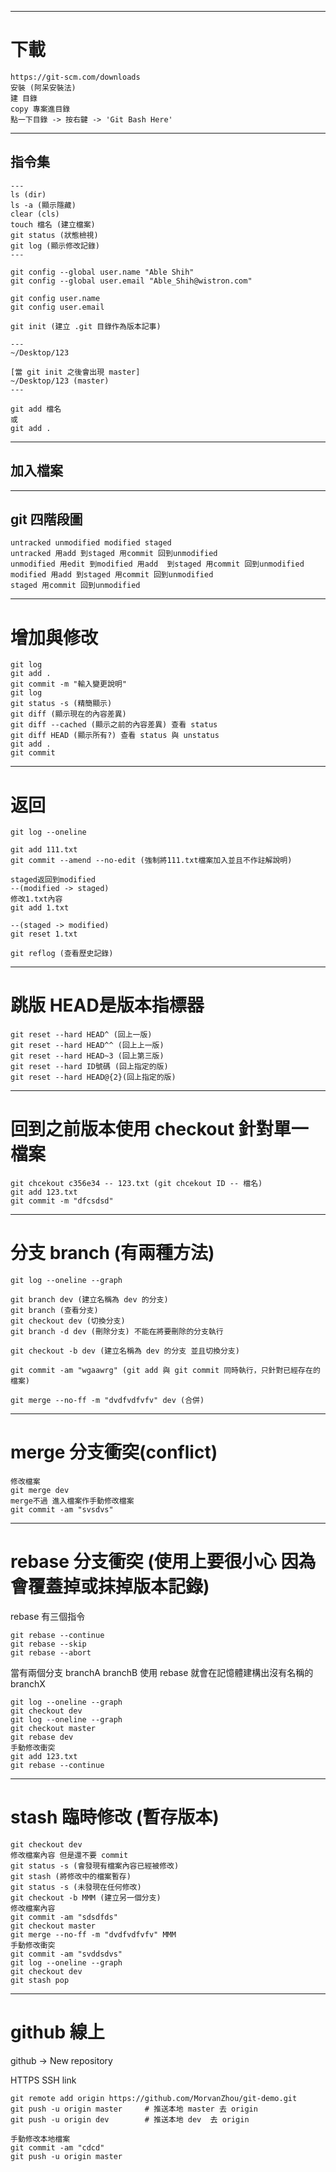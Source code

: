 ----------------------------------------------------------------------------
# 下載
```
https://git-scm.com/downloads
安裝 (阿呆安裝法)
建 目錄
copy 專案進目錄
點一下目錄 -> 按右鍵 -> 'Git Bash Here'
```
----------------------------------------------------------------------------
## 指令集
```
---
ls (dir)
ls -a (顯示隱藏)
clear (cls)
touch 檔名 (建立檔案)
git status (狀態檢視)
git log (顯示修改記錄)
---

git config --global user.name "Able Shih"
git config --global user.email "Able_Shih@wistron.com"

git config user.name
git config user.email

git init (建立 .git 目錄作為版本記事)

---
~/Desktop/123

[當 git init 之後會出現 master]
~/Desktop/123 (master)
---

git add 檔名
或
git add .
```
---
加入檔案
---

----------------------------------------------------------------------------
## git 四階段圖
```
untracked unmodified modified staged
untracked 用add 到staged 用commit 回到unmodified
unmodified 用edit 到modified 用add  到staged 用commit 回到unmodified
modified 用add 到staged 用commit 回到unmodified
staged 用commit 回到unmodified 
```
----------------------------------------------------------------------------
# 增加與修改
```
git log
git add .
git commit -m "輸入變更說明"
git log
git status -s (精簡顯示)
git diff (顯示現在的內容差異)
git diff --cached (顯示之前的內容差異) 查看 status
git diff HEAD (顯示所有?) 查看 status 與 unstatus
git add .
git commit
```
----------------------------------------------------------------------------
# 返回
```
git log --oneline

git add 111.txt
git commit --amend --no-edit (強制將111.txt檔案加入並且不作註解說明)

staged返回到modified
--(modified -> staged)
修改1.txt內容
git add 1.txt 

--(staged -> modified)
git reset 1.txt

git reflog (查看歷史記錄)
```
----------------------------------------------------------------------------
# 跳版 HEAD是版本指標器
```
git reset --hard HEAD^ (回上一版)
git reset --hard HEAD^^ (回上上一版)
git reset --hard HEAD~3 (回上第三版)
git reset --hard ID號碼 (回上指定的版)
git reset --hard HEAD@{2}(回上指定的版)
```

----------------------------------------------------------------------------
# 回到之前版本使用 checkout 針對單一檔案 
```
git chcekout c356e34 -- 123.txt (git chcekout ID -- 檔名)
git add 123.txt
git commit -m "dfcsdsd"
```

----------------------------------------------------------------------------
# 分支 branch (有兩種方法)
```
git log --oneline --graph

git branch dev (建立名稱為 dev 的分支)
git branch (查看分支)
git checkout dev (切換分支)
git branch -d dev (刪除分支) 不能在將要刪除的分支執行 

git checkout -b dev (建立名稱為 dev 的分支 並且切換分支)

git commit -am "wgaawrg" (git add 與 git commit 同時執行，只針對已經存在的檔案)

git merge --no-ff -m "dvdfvdfvfv" dev (合併)
```

----------------------------------------------------------------------------
# merge 分支衝突(conflict)
```
修改檔案
git merge dev
merge不過 進入檔案作手動修改檔案
git commit -am "svsdvs"
```

----------------------------------------------------------------------------
# rebase 分支衝突 (使用上要很小心 因為會覆蓋掉或抹掉版本記錄)
rebase 有三個指令
```
git rebase --continue
git rebase --skip
git rebase --abort
```

當有兩個分支 branchA branchB 使用 rebase 就會在記憶體建構出沒有名稱的 branchX
```
git log --oneline --graph
git checkout dev
git log --oneline --graph
git checkout master
git rebase dev
手動修改衝突
git add 123.txt
git rebase --continue
```

----------------------------------------------------------------------------
# stash 臨時修改 (暫存版本)
```
git checkout dev
修改檔案內容 但是還不要 commit
git status -s (會發現有檔案內容已經被修改)
git stash (將修改中的檔案暫存)
git status -s (未發現在任何修改)
git checkout -b MMM (建立另一個分支)
修改檔案內容 
git commit -am "sdsdfds"
git checkout master
git merge --no-ff -m "dvdfvdfvfv" MMM
手動修改衝突
git commit -am "svddsdvs"
git log --oneline --graph
git checkout dev
git stash pop
```
----------------------------------------------------------------------------
# github 線上

github -> New repository

HTTPS SSH link
```
git remote add origin https://github.com/MorvanZhou/git-demo.git
git push -u origin master     # 推送本地 master 去 origin
git push -u origin dev        # 推送本地 dev  去 origin

手動修改本地檔案
git commit -am "cdcd"
git push -u origin master
```





















